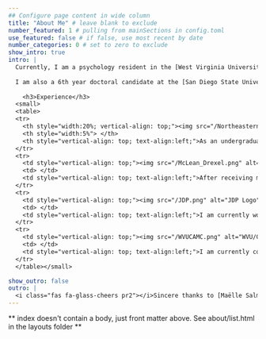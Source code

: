 ```yaml
---
## Configure page content in wide column
title: "About Me" # leave blank to exclude
number_featured: 1 # pulling from mainSections in config.toml
use_featured: false # if false, use most recent by date
number_categories: 0 # set to zero to exclude
show_intro: true
intro: |
  Currently, I am a psychology resident in the [West Virginia University/Charleston Area Medical Center Doctoral Internship Training Program](https://medicine.hsc.wvu.edu/charleston/departments/behavioral-medicine-psychiatry/clinical-psychology-internship/). I am primarily seeing patients with disordered eating and emotion regulation difficulties.
  
  I am also a 6th year doctoral candidate at the [San Diego State University/University of Calfornia San Diego Joint Doctoral Program in Clinical Psychology](https://clinpsyc.sdsu.edu/) advised by [Dr. Aaron Blashill](https://bishlab.sdsu.edu/). I defended my dissertation in May 2023, focused on on the overlap of chronic stress, traumatic events, posttraumatic stress symptoms, and eating pathology.
  
    <h3>Experience</h3>
  <small>
  <table>
  <tr>
    <th style="width:20%; vertical-align: top;"><img src="/Northeastern.png" alt="Northeastern University Logo" width="200"></th>
    <th style="width:5%"> </th>
    <th style="vertical-align: top; text-align:left;">As an undergraduate, I attended Northeastern University. I received my BS in Psychology with a minor in Gender, Women's, and Sexuality Studies and a concentration in Applied Behavior Analysis. My honors thesis was entitled, "Body Dissatisfaction Following Exposure to Media Images: The Role of Photoshopping."</p></th>
  </tr>
  <tr>
    <td style="vertical-align: top;"><img src="/McLean_Drexel.png" alt="McLean and Drexel Logos" width="200"></td>
    <td> </td>
    <td style="vertical-align: top; text-align:left;">After receiving my bachelor's degree, I worked as a community residence counselor at the Klarman Eating Disorders Center at McLean Hospital. Then, I moved to Philadelphia to work as a research coordinator at Drexel University in the WELL Center under the direction of Dr. Meghan Butryn.</p></td>
  </tr>
  <tr>
    <td style="vertical-align: top;"><img src="/JDP.png" alt="JDP Logo" width="200"></td>
    <td> </td>
    <td style="vertical-align: top; text-align:left;">I am currently working on my PhD in clinical psychology under the mentorship of Dr. Aaron Blashill at the San Diego State University / University of California San Diego Joint Doctoral Program in Clinical Psychology. My research focus is on the intersection of stressors - including discrimination, traumatic stress, and others - on the development and course of eating pathology.</p></td>
  </tr>
  <tr>
    <td style="vertical-align: top;"><img src="/WVUCAMC.png" alt="WVU/CAMC Logo" width="200"></td>
    <td> </td>
    <td style="vertical-align: top; text-align:left;">I am currently completing my APA-accredited internship through West Virginia University / Charleston Area Medical Center. I am primarily seeing patients with disordered eating and emotion regulation difficulties.</p></td>
  </tr>
  </table></small>

show_outro: false
outro: |
  <i class="fas fa-glass-cheers pr2"></i>Sincere thanks to [Maëlle Salmon](https://masalmon.eu/) for her help naming this Hugo theme!
---
```


** index doesn't contain a body, just front matter above.
See about/list.html in the layouts folder **